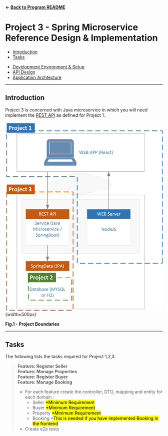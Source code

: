 **&larr; [Back to Program README](../README.md)**
# Project 3 - Spring Microservice Reference Design & Implementation 

  - [Introduction](#introduction)
  - [Tasks](#tasks)


* [Development Environment & Setup](docs/development-environment.md)
* [API Design](docs/endpoints.md)
* [Application Archtecture](docs/architecture.md)
---

## Introduction

Project 3 is concerned with Java microservice in which you will need implement the <a href="docs/endpoints.md">REST API</a> as defined for Project 1.

![](./docs/images/projects-boundary.png){width=500px}
<figcaption><b>Fig.1 - Project Boundaries </b></figcaption>

---
## Tasks

The following lists the tasks required for Project 1,2,3.

>**Feature: Register Seller**  
**Feature: Manage Properties**  
**Feature: Register Buyer**  
**Feature: Manage Booking**
> 
> - For each feature create the controller, DTO, mapping and entity for each domain : 
>   - Seller <mark>*Minimum Requirement<mark/>
>   - Buyer <mark>*Minimum Requirement<mark/>
>   - Property <mark>*Minimum Requirement<mark/>
>   - Booking *<mark>This is needed if you have implemented Booking in the frontend<mark/>
> - Create e2e tests 
